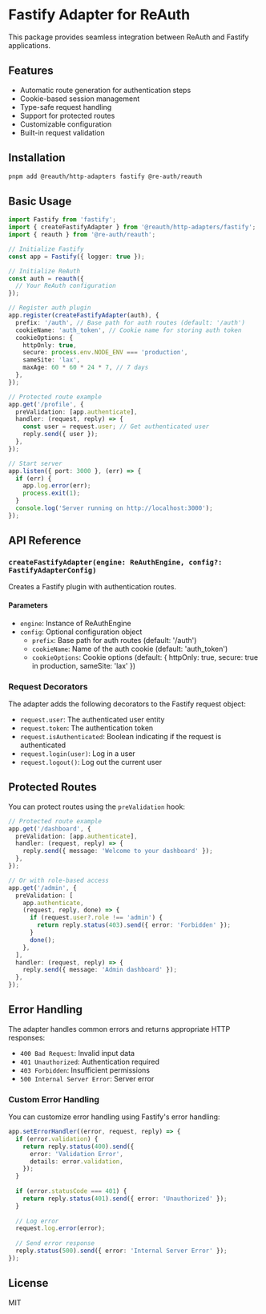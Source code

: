 # Fastify Adapter for ReAuth

This package provides seamless integration between ReAuth and Fastify applications.

## Features

- Automatic route generation for authentication steps
- Cookie-based session management
- Type-safe request handling
- Support for protected routes
- Customizable configuration
- Built-in request validation

## Installation

```bash
pnpm add @reauth/http-adapters fastify @re-auth/reauth
```

## Basic Usage

```typescript
import Fastify from 'fastify';
import { createFastifyAdapter } from '@reauth/http-adapters/fastify';
import { reauth } from '@re-auth/reauth';

// Initialize Fastify
const app = Fastify({ logger: true });

// Initialize ReAuth
const auth = reauth({
  // Your ReAuth configuration
});

// Register auth plugin
app.register(createFastifyAdapter(auth), {
  prefix: '/auth', // Base path for auth routes (default: '/auth')
  cookieName: 'auth_token', // Cookie name for storing auth token
  cookieOptions: {
    httpOnly: true,
    secure: process.env.NODE_ENV === 'production',
    sameSite: 'lax',
    maxAge: 60 * 60 * 24 * 7, // 7 days
  },
});

// Protected route example
app.get('/profile', {
  preValidation: [app.authenticate],
  handler: (request, reply) => {
    const user = request.user; // Get authenticated user
    reply.send({ user });
  },
});

// Start server
app.listen({ port: 3000 }, (err) => {
  if (err) {
    app.log.error(err);
    process.exit(1);
  }
  console.log('Server running on http://localhost:3000');
});
```

## API Reference

### `createFastifyAdapter(engine: ReAuthEngine, config?: FastifyAdapterConfig)`

Creates a Fastify plugin with authentication routes.

#### Parameters

- `engine`: Instance of ReAuthEngine
- `config`: Optional configuration object
  - `prefix`: Base path for auth routes (default: '/auth')
  - `cookieName`: Name of the auth cookie (default: 'auth_token')
  - `cookieOptions`: Cookie options (default: { httpOnly: true, secure: true in production, sameSite: 'lax' })

### Request Decorators

The adapter adds the following decorators to the Fastify request object:

- `request.user`: The authenticated user entity
- `request.token`: The authentication token
- `request.isAuthenticated`: Boolean indicating if the request is authenticated
- `request.login(user)`: Log in a user
- `request.logout()`: Log out the current user

## Protected Routes

You can protect routes using the `preValidation` hook:

```typescript
// Protected route example
app.get('/dashboard', {
  preValidation: [app.authenticate],
  handler: (request, reply) => {
    reply.send({ message: 'Welcome to your dashboard' });
  },
});

// Or with role-based access
app.get('/admin', {
  preValidation: [
    app.authenticate,
    (request, reply, done) => {
      if (request.user?.role !== 'admin') {
        return reply.status(403).send({ error: 'Forbidden' });
      }
      done();
    },
  ],
  handler: (request, reply) => {
    reply.send({ message: 'Admin dashboard' });
  },
});
```

## Error Handling

The adapter handles common errors and returns appropriate HTTP responses:

- `400 Bad Request`: Invalid input data
- `401 Unauthorized`: Authentication required
- `403 Forbidden`: Insufficient permissions
- `500 Internal Server Error`: Server error

### Custom Error Handling

You can customize error handling using Fastify's error handling:

```typescript
app.setErrorHandler((error, request, reply) => {
  if (error.validation) {
    return reply.status(400).send({
      error: 'Validation Error',
      details: error.validation,
    });
  }
  
  if (error.statusCode === 401) {
    return reply.status(401).send({ error: 'Unauthorized' });
  }
  
  // Log error
  request.log.error(error);
  
  // Send error response
  reply.status(500).send({ error: 'Internal Server Error' });
});
```

## License

MIT
